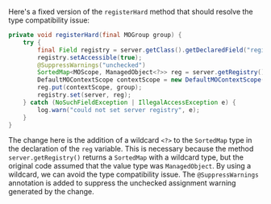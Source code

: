 Here's a fixed version of the `registerHard` method that should resolve the type compatibility issue:

```java
private void registerHard(final MOGroup group) {
    try {
        final Field registry = server.getClass().getDeclaredField("registry");
        registry.setAccessible(true);
        @SuppressWarnings("unchecked")
        SortedMap<MOScope, ManagedObject<?>> reg = server.getRegistry();
        DefaultMOContextScope contextScope = new DefaultMOContextScope(new OctetString(""), group.getScope());
        reg.put(contextScope, group);
        registry.set(server, reg);
    } catch (NoSuchFieldException | IllegalAccessException e) {
        log.warn("could not set server registry", e);
    }
}
```

The change here is the addition of a wildcard `<?>` to the `SortedMap` type in the declaration of the `reg` variable. This is necessary because the method `server.getRegistry()` returns a `SortedMap` with a wildcard type, but the original code assumed that the value type was `ManagedObject`. By using a wildcard, we can avoid the type compatibility issue. The `@SuppressWarnings` annotation is added to suppress the unchecked assignment warning generated by the change.
